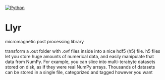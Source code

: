 [![Python](https://img.shields.io/pypi/pyversions/tensorflow.svg?style=plastic)](https://badge.fury.io/py/tensorflow)
# Llyr

micromagnetic post processing library

transform a .out folder with .ovf files inside into a nice hdf5 (h5) file. h5 files let you store huge amounts of numerical data, and easily manipulate that data from NumPy. For example, you can slice into multi-terabyte datasets stored on disk, as if they were real NumPy arrays. Thousands of datasets can be stored in a single file, categorized and tagged however you want
